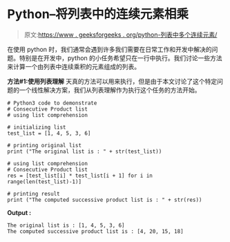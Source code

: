 # Python–将列表中的连续元素相乘

> 原文:[https://www . geeksforgeeks . org/python-列表中多个连续元素/](https://www.geeksforgeeks.org/python-multiply-consecutive-elements-in-list/)

在使用 python 时，我们通常会遇到许多我们需要在日常工作和开发中解决的问题。特别是在开发中，python 的小任务希望只在一行中执行。我们讨论一些方法来计算一个由列表中连续乘积的元素组成的列表。

**方法#1:使用列表理解**
天真的方法可以用来执行，但是由于本文讨论了这个特定问题的一个线性解决方案，我们从列表理解作为执行这个任务的方法开始。

```
# Python3 code to demonstrate 
# Consecutive Product list
# using list comprehension

# initializing list 
test_list = [1, 4, 5, 3, 6]

# printing original list 
print ("The original list is : " + str(test_list))

# using list comprehension
# Consecutive Product list
res = [test_list[i] * test_list[i + 1] for i in range(len(test_list)-1)]

# printing result
print ("The computed successive product list is : " + str(res))
```

**Output :**

```
The original list is : [1, 4, 5, 3, 6]
The computed successive product list is : [4, 20, 15, 18]

```